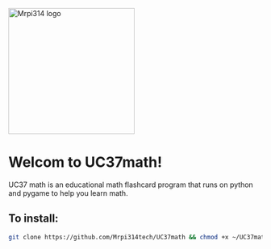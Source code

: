 <img src="https://raw.githubusercontent.com/Mrpi314tech/UC37math/main/UC37math.png" alt="Mrpi314 logo"
  width =250>
# Welcom to UC37math!
UC37 math is an educational math flashcard program that runs on python and pygame to help you learn math.

<h2>To install:</h2>

```bash
git clone https://github.com/Mrpi314tech/UC37math && chmod +x ~/UC37math/UC37math.sh
```
